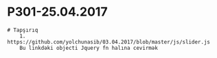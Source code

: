 # P301-25.04.2017
	# Tapşırıq
		1.  https://github.com/yolchunasib/03.04.2017/blob/master/js/slider.js
		Bu linkdəki objecti Jquery fn halına cevirmək